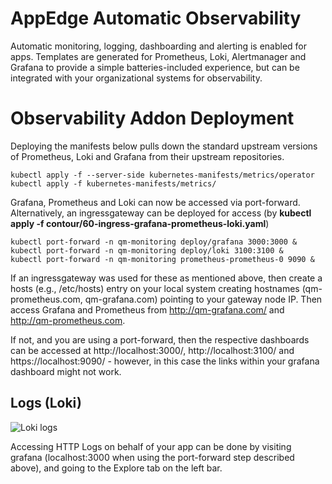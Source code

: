 # AppEdge Automatic Observability 

Automatic monitoring, logging, dashboarding and alerting is enabled for apps. Templates are generated for Prometheus, Loki, Alertmanager and Grafana to provide a simple batteries-included experience, but can be integrated with your organizational systems for observability.


# Observability Addon Deployment

Deploying the manifests below pulls down the standard upstream versions of Prometheus, Loki and Grafana from their upstream repositories.

```
kubectl apply -f --server-side kubernetes-manifests/metrics/operator
kubectl apply -f kubernetes-manifests/metrics/
```

Grafana, Prometheus and Loki can now be accessed via port-forward. Alternatively, an ingressgateway can be deployed for access (by **kubectl apply -f contour/60-ingress-grafana-prometheus-loki.yaml**)

```
kubectl port-forward -n qm-monitoring deploy/grafana 3000:3000 &
kubectl port-forward -n qm-monitoring deploy/loki 3100:3100 &
kubectl port-forward -n qm-monitoring prometheus-prometheus-0 9090 &
```
If an ingressgateway was used for these as mentioned above, then create a hosts (e.g., /etc/hosts) entry on your local system creating hostnames (qm-prometheus.com, qm-grafana.com) pointing to your gateway node IP. Then access Grafana and Prometheus from http://qm-grafana.com/ and http://qm-prometheus.com. 

If not, and you are using a port-forward, then the respective dashboards can be accessed at http://localhost:3000/, http://localhost:3100/ and https://localhost:9090/ - however, in this case the links within your grafana dashboard might not work.

## Logs (Loki)

![Loki logs](/images/desktop/quicmesh-loki-logs.png)

Accessing HTTP Logs on behalf of your app can be done by visiting grafana (localhost:3000 when using the port-forward step described above), and going to the Explore tab on the left bar. 



